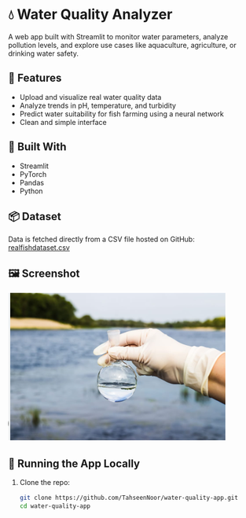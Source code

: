 # 💧 Water Quality Analyzer

A web app built with Streamlit to monitor water parameters, analyze pollution levels, and explore use cases like aquaculture, agriculture, or drinking water safety.

## 🚀 Features

- Upload and visualize real water quality data
- Analyze trends in pH, temperature, and turbidity
- Predict water suitability for fish farming using a neural network
- Clean and simple interface

## 🧠 Built With

- Streamlit
- PyTorch
- Pandas
- Python

## 📦 Dataset

Data is fetched directly from a CSV file hosted on GitHub:
[realfishdataset.csv](https://github.com/TahseenNoor/water-quality-app/blob/main/realfishdataset.csv)

## 🖼️ Screenshot

![App Screenshot](Screenshot%202025-04-20%20231221.png)

## 🧪 Running the App Locally

1. Clone the repo:

   ```bash
   git clone https://github.com/TahseenNoor/water-quality-app.git
   cd water-quality-app
